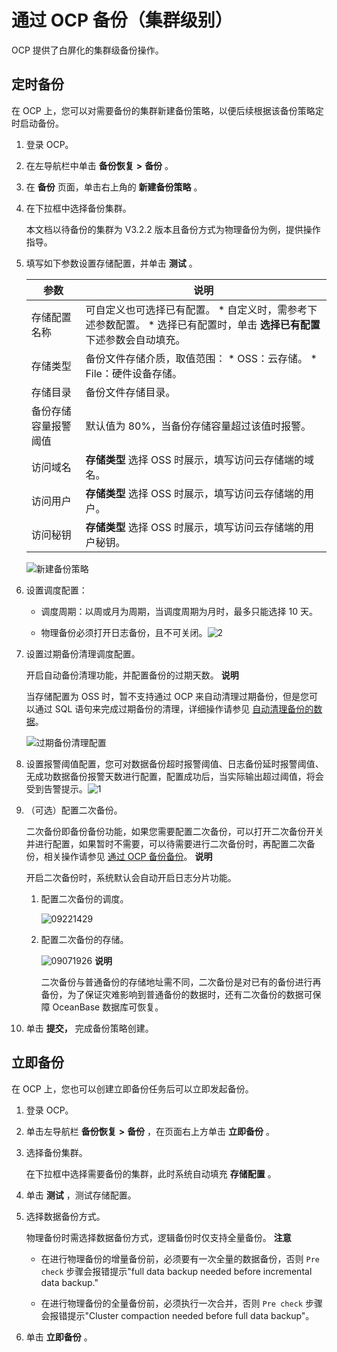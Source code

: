 通过 OCP 备份（集群级别） 
====================================

OCP 提供了白屏化的集群级备份操作。

定时备份 
-------------------------

在 OCP 上，您可以对需要备份的集群新建备份策略，以便后续根据该备份策略定时启动备份。

1. 登录 OCP。

   

2. 在左导航栏中单击 **备份恢复** **\>** **备份** 。

   

3. 在 **备份** 页面，单击右上角的 **新建备份策略** 。

   

4. 在下拉框中选择备份集群。

   本文档以待备份的集群为 V3.2.2 版本且备份方式为物理备份为例，提供操作指导。
   

5. 填写如下参数设置存储配置，并单击 **测试** 。

   

   |     参数     |                                                                                     说明                                                                                     |
   |------------|----------------------------------------------------------------------------------------------------------------------------------------------------------------------------|
   | 存储配置名称     | 可自定义也可选择已有配置。 * 自定义时，需参考下述参数配置。   * 选择已有配置时，单击 **选择已有配置** 下述参数会自动填充。    |
   | 存储类型       | 备份文件存储介质，取值范围： * OSS：云存储。   * File：硬件设备存储。                              |
   | 存储目录       | 备份文件存储目录。                                                                                                                                                                  |
   | 备份存储容量报警阈值 | 默认值为 80%，当备份存储容量超过该值时报警。                                                                                                                                                   |
   | 访问域名       | **存储类型** 选择 OSS 时展示，填写访问云存储端的域名。                                                                                                                                           |
   | 访问用户       | **存储类型** 选择 OSS 时展示，填写访问云存储端的用户。                                                                                                                                           |
   | 访问秘钥       | **存储类型** 选择 OSS 时展示，填写访问云存储端的用户秘钥。                                                                                                                                         |

   

   ![新建备份策略](https://help-static-aliyun-doc.aliyuncs.com/assets/img/zh-CN/6568358461/p277329.png)
   

6. 设置调度配置：

   * 调度周期：以周或月为周期，当调度周期为月时，最多只能选择 10 天。

     
   
   * 物理备份必须打开日志备份，且不可关闭。![2](https://help-static-aliyun-doc.aliyuncs.com/assets/img/zh-CN/4120572161/p240040.png)
   

   

   

7. 设置过期备份清理调度配置。

   开启自动备份清理功能，并配置备份的过期天数。
   **说明**

   

   当存储配置为 OSS 时，暂不支持通过 OCP 来自动清理过期备份，但是您可以通过 SQL 语句来完成过期备份的清理，详细操作请参见 [自动清理备份的数据](../3.back-up-data-at-the-cluster-level/7.automatically-delete-backed-up-data-1.md)。

   ![过期备份清理配置](https://help-static-aliyun-doc.aliyuncs.com/assets/img/zh-CN/6924117361/p352008.png)
   

8. 设置报警阈值配置，您可对数据备份超时报警阈值、日志备份延时报警阈值、无成功数据备份报警天数进行配置，配置成功后，当实际输出超过阈值，将会受到告警提示。![1](https://help-static-aliyun-doc.aliyuncs.com/assets/img/zh-CN/4120572161/p240038.png)

   

9. （可选）配置二次备份。

   二次备份即备份备份功能，如果您需要配置二次备份，可以打开二次备份开关并进行配置，如果暂时不需要，可以待需要进行二次备份时，再配置二次备份，相关操作请参见 [通过 OCP 备份备份](../4.back-up-the-backed-up-data/3.backup-via-ocp-backup-cluster-level.md)。
   **说明**

   

   开启二次备份时，系统默认会自动开启日志分片功能。
   1. 配置二次备份的调度。

      ![09221429](https://help-static-aliyun-doc.aliyuncs.com/assets/img/zh-CN/2859542361/p328243.png)
      
   
   2. 配置二次备份的存储。

      ![09071926](https://help-static-aliyun-doc.aliyuncs.com/assets/img/zh-CN/3526591361/p324487.png)
      **说明**

      

      二次备份与普通备份的存储地址需不同，二次备份是对已有的备份进行再备份，为了保证灾难影响到普通备份的数据时，还有二次备份的数据可保障 OceanBase 数据库可恢复。
      
   

   

10. 单击 **提交，** 完成备份策略创建。

    




立即备份 
-------------------------

在 OCP 上，您也可以创建立即备份任务后可以立即发起备份。

1. 登录 OCP。

   

2. 单击左导航栏 **备份恢复** **\>** **备份** ，在页面右上方单击 **立即备份** 。

   

3. 选择备份集群。

   在下拉框中选择需要备份的集群，此时系统自动填充 **存储配置** 。
   

4. 单击 **测试** ，测试存储配置。

   

5. 选择数据备份方式。

   物理备份时需选择数据备份方式，逻辑备份时仅支持全量备份。
   **注意**

   
   * 在进行物理备份的增量备份前，必须要有一次全量的数据备份，否则 `Pre check` 步骤会报错提示"full data backup needed before incremental data backup."

     
   
   * 在进行物理备份的全量备份前，必须执行一次合并，否则 `Pre check` 步骤会报错提示"Cluster compaction needed before full data backup"。

     
   

   
   

6. 单击 **立即备份** 。

   



